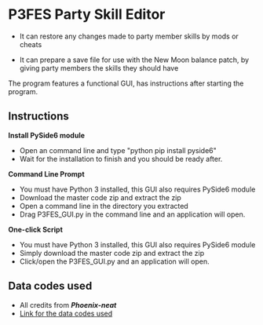 # P3FES Party Skill Editor

* It can restore any changes made to party member skills by mods or cheats

* It can prepare a save file for use with the New Moon balance patch, by giving party members the skills they should have

<bold>The program features a functional GUI, has instructions after starting the program.</bold>

## Instructions 

<strong>Install PySide6 module</strong>
* Open an command line and type "python pip install pyside6"
* Wait for the installation to finish and you should be ready after.

<strong>Command Line Prompt</strong>
* You must have Python 3 installed, this GUI also requires PySide6 module
* Download the master code zip and extract the zip
* Open a command line in the directory you extracted
* Drag P3FES_GUI.py in the command line and an application will open.

<strong>One-click Script</strong>
* You must have Python 3 installed, this GUI also requires PySide6 module
* Simply download the master code zip and extract the zip
* Click/open the P3FES_GUI.py and an application will open.

## Data codes used
* All credits from ***Phoenix-neat***
* [Link for the data codes used](https://github.com/Phoenix-neat/P3-Party-Skill-Editor/tree/main/Data)
